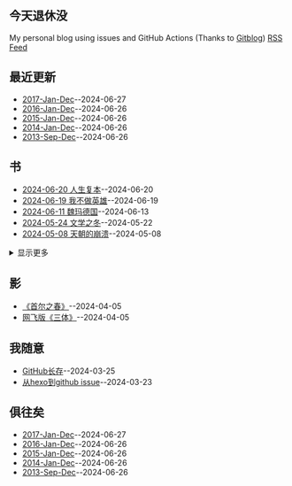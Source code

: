 ## 今天退休没
My personal blog using issues and GitHub Actions (Thanks to [Gitblog](https://yihong0618.github.io/gitblog/))
[RSS Feed](https://raw.githubusercontent.com/myccnn/tuix40/master/feed.xml)

## 最近更新
- [2017-Jan-Dec](https://github.com/myccnn/tuix40/issues/28)--2024-06-27
- [2016-Jan-Dec](https://github.com/myccnn/tuix40/issues/27)--2024-06-26
- [2015-Jan-Dec](https://github.com/myccnn/tuix40/issues/26)--2024-06-26
- [2014-Jan-Dec](https://github.com/myccnn/tuix40/issues/25)--2024-06-26
- [2013-Sep-Dec](https://github.com/myccnn/tuix40/issues/24)--2024-06-26
## 书
- [2024-06-20 人生复本](https://github.com/myccnn/tuix40/issues/23)--2024-06-20
- [2024-06-19 我不做英雄](https://github.com/myccnn/tuix40/issues/22)--2024-06-19
- [2024-06-11 魏玛德国](https://github.com/myccnn/tuix40/issues/21)--2024-06-13
- [2024-05-24 文学之冬](https://github.com/myccnn/tuix40/issues/20)--2024-05-22
- [2024-05-08 天朝的崩溃](https://github.com/myccnn/tuix40/issues/19)--2024-05-08
<details><summary>显示更多</summary>

- [2024-04-08 1903](https://github.com/myccnn/tuix40/issues/18)--2024-04-09
- [2024-03-26 金翼](https://github.com/myccnn/tuix40/issues/15)--2024-03-26
- [2024-03-18 焚身以火](https://github.com/myccnn/tuix40/issues/13)--2024-03-24
- [2024-03-13 法兰西的陷落](https://github.com/myccnn/tuix40/issues/12)--2024-03-24
- [2024-03-04 平乐县志](https://github.com/myccnn/tuix40/issues/11)--2024-03-24
- [2024-02-29 龙头蛇尾](https://github.com/myccnn/tuix40/issues/10)--2024-03-24
- [2024-02-05 脱轨的革命](https://github.com/myccnn/tuix40/issues/9)--2024-03-24
- [2024-01-16 战火中国](https://github.com/myccnn/tuix40/issues/8)--2024-03-24
- [2023-12-31 书单](https://github.com/myccnn/tuix40/issues/7)--2024-03-24
- [2023-09-30 书单](https://github.com/myccnn/tuix40/issues/6)--2024-03-24
- [2023-06-30 书单](https://github.com/myccnn/tuix40/issues/5)--2024-03-24
- [2023-03-31 书单](https://github.com/myccnn/tuix40/issues/4)--2024-03-24
- [2022-12-31 书单](https://github.com/myccnn/tuix40/issues/3)--2024-03-23
</details>

## 影
- [《首尔之春》](https://github.com/myccnn/tuix40/issues/17)--2024-04-05
- [网飞版《三体》](https://github.com/myccnn/tuix40/issues/16)--2024-04-05
## 我随意
- [GitHub长存](https://github.com/myccnn/tuix40/issues/14)--2024-03-25
- [从hexo到github issue](https://github.com/myccnn/tuix40/issues/2)--2024-03-23
## 俱往矣
- [2017-Jan-Dec](https://github.com/myccnn/tuix40/issues/28)--2024-06-27
- [2016-Jan-Dec](https://github.com/myccnn/tuix40/issues/27)--2024-06-26
- [2015-Jan-Dec](https://github.com/myccnn/tuix40/issues/26)--2024-06-26
- [2014-Jan-Dec](https://github.com/myccnn/tuix40/issues/25)--2024-06-26
- [2013-Sep-Dec](https://github.com/myccnn/tuix40/issues/24)--2024-06-26

